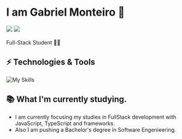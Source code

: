 <h1>I am Gabriel Monteiro 👋</h1>

<div>
<a href = "mailto:gabriel.m.oliveira03@outlook.com"> <img src="https://img.shields.io/badge/-Gmail-%23333?style=for-the-badge&logo=gmail&logoColor=red" target="_blank"></a> 
<a href="https://www.linkedin.com/in/monteirobiel/" target="_blank"><img src="https://img.shields.io/badge/-LinkedIn-%230077B5?style=for-the-badge&logo=linkedin&logoColor=white"  target="_blank"></a> 
</div>

<br>
Full-Stack Student 👨‍💻



## ⚡ Technologies & Tools

![My Skills](https://skillicons.dev/icons?i=js,ts,nextjs,react,html,css,nodejs,figma,java,spring,postgres,postman,git,github,vscode,idea)

## 📚 What I'm currently studying.
- I am currently focusing my studies in FullStack development with JavaScript, TypeScript and frameworks.
- Also I am pushing a Bachelor's degree in Software Engenieering.

